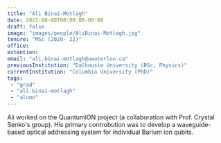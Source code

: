 ```yaml
---
title: "Ali Binai-Motlagh"
date: 2022-08-08T00:00:00-00:00
draft: false
image: "images/people/AliBinai-Motlagh.jpg"
tenure: "MSc (2020- 22)"
office: 
extention: 
email: "ali.binai-motlagh@uwaterloo.ca"
previousInstitution: "Dalhousie University (BSc, Physics)"
currentInstitution: "Columbia University (PhD)"
tags:
 - "grad"
 - "ali.binai-motlagh"
 - "alumn"
---
```


Ali worked on the QuantumION project (a collaboration with Prof. Crystal Senko's group). His primary controbution was to develop a waveguide-based optical addressing system for individual Barium ion qubits.